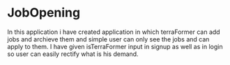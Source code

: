 # JobOpening 
In this application i have created application in which terraFormer can add jobs and archieve them and simple user can only see the jobs and can apply to them.
I have given isTerraFormer input in signup as well as in login so user can easily rectify what is his demand.
